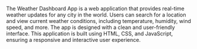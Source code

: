 The Weather Dashboard App is a web application that provides real-time weather updates for any city in the world. 
Users can search for a location and view current weather conditions, including temperature, humidity, wind speed, and more.
The app is designed with a clean and user-friendly interface.
This application is built using HTML, CSS, and JavaScript, ensuring a responsive and interactive user experience.

